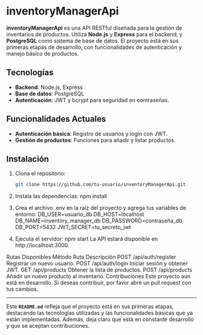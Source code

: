 # inventoryManagerApi

**inventoryManagerApi** es una API RESTful diseñada para la gestión de inventarios de productos. Utiliza **Node.js** y **Express** para el backend, y **PostgreSQL** como sistema de base de datos. El proyecto está en sus primeras etapas de desarrollo, con funcionalidades de autenticación y manejo básico de productos.

## Tecnologías

- **Backend**: Node.js, Express
- **Base de datos**: PostgreSQL
- **Autenticación**: JWT y bcrypt para seguridad en contraseñas.

## Funcionalidades Actuales

- **Autenticación básica**: Registro de usuarios y login con JWT.
- **Gestión de productos**: Funciones para añadir y listar productos.

## Instalación

1. Clona el repositorio:
   ```bash
   git clone https://github.com/tu-usuario/inventoryManagerApi.git

2. Instala las dependencias:
    npm install

3. Crea el archivo .env en la raíz del proyecto y agrega tus variables de entorno:
    DB_USER=usuario_db
    DB_HOST=localhost
    DB_NAME=inventory_manager_db
    DB_PASSWORD=contraseña_db
    DB_PORT=5432
    JWT_SECRET=tu_secreto_jwt

4. Ejecuta el servidor:
    npm start
    La API estará disponible en http://localhost:3000.

Rutas Disponibles
Método	Ruta	Descripción
POST	/api/auth/register	Registrar un nuevo usuario.
POST	/api/auth/login	Iniciar sesión y obtener JWT.
GET	/api/products	Obtener la lista de productos.
POST	/api/products	Añadir un nuevo producto al inventario.
Contribuciones
Este proyecto aún está en desarrollo. Si deseas contribuir, por favor abre un pull request con tus cambios.

---

Este **`README.md`** refleja que el proyecto está en sus primeras etapas, destacando las tecnologías utilizadas y las funcionalidades básicas que ya están implementadas. Además, deja claro que está en constante desarrollo y que se aceptan contribuciones.